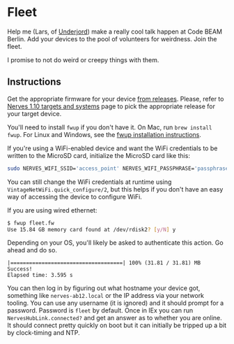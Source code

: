 # Fleet

Help me (Lars, of [Underjord](https://underjord.io)) make a really cool talk happen at Code BEAM Berlin. Add your devices to the pool of volunteers for weirdness. Join the fleet.

I promise to not do weird or creepy things with them.

## Instructions

Get the appropriate firmware for your device [from releases](https://github.com/lawik/fleet/releases).
Please, refer to [Nerves 1.10 targets and systems](https://hexdocs.pm/nerves/1.10.5/supported-targets.html#supported-targets-and-systems) page to pick the appropriate release for your target device.

You'll need to install `fwup` if you don't have it. On Mac, run `brew install
fwup`. For Linux and Windows, see the [fwup installation
instructions](https://github.com/fwup-home/fwup#installing).

If you're using a WiFi-enabled device and want the WiFi credentials to be
written to the MicroSD card, initialize the MicroSD card like this:

```sh
sudo NERVES_WIFI_SSID='access_point' NERVES_WIFI_PASSPHRASE='passphrase' fwup fleet.fw
```

You can still change the WiFi credentials at runtime using
`VintageNetWiFi.quick_configure/2`, but this helps if you don't have an easy way of
accessing the device to configure WiFi.

If you are using wired ethernet:

```sh
$ fwup fleet.fw
Use 15.84 GB memory card found at /dev/rdisk2? [y/N] y
```

Depending on your OS, you'll likely be asked to authenticate this action. Go
ahead and do so.

```console
|====================================| 100% (31.81 / 31.81) MB
Success!
Elapsed time: 3.595 s
```

You can then log in by figuring out what hostname your device got, something like `nerves-ab12.local` or the IP address via your network tooling. You can use any username (it is ignored) and it should prompt for a password. Password is `fleet` by default. Once in IEx you can run `NervesHubLink.connected?` and get an answer as to whether you are online. It should connect pretty quickly on boot but it can initially be tripped up a bit by clock-timing and NTP.
